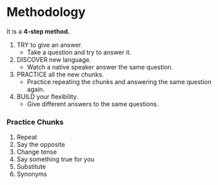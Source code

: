 # Methodology

It is a **4-step method.**

1. TRY to give an answer.
   * Take a question and try to answer it.
2. DISCOVER new language.
   * Watch a native speaker answer the same question.
3. PRACTICE all the new chunks.
   * Practice repeating the chunks and answering the same question again.
4. BUILD your flexibility.
   * Give different answers to the same questions.



### Practice Chunks

1. Repeat
2. Say the opposite
3. Change tense
4. Say something true for you
5. Substitute
6. Synonyms
